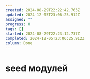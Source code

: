 ```yaml
---
created: 2024-08-29T22:22:42.763Z
updated: 2024-12-05T23:06:25.912Z
assigned: ""
progress: 0
tags: []
started: 2024-08-29T22:23:12.737Z
completed: 2024-12-05T23:06:25.912Z
column: Done
---
```


# seed модулей
